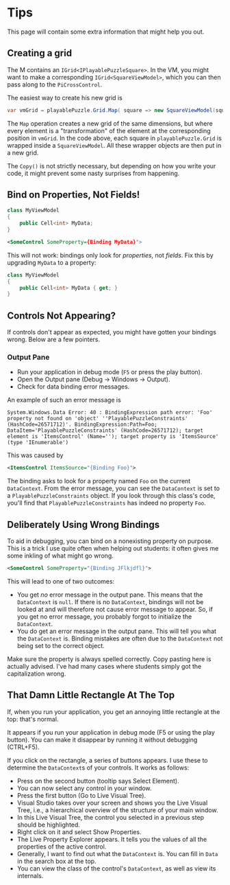 # Tips

This page will contain some extra information that might help you out.

## Creating a grid

The M contains an `IGrid<IPlayablePuzzleSquare>`.
In the VM, you might want to make a corresponding `IGrid<SquareViewModel>`,
which you can then pass along to the `PiCrossControl`.

The easiest way to create his new grid is

```csharp
var vmGrid = playablePuzzle.Grid.Map( square => new SquareViewModel(square) ).Copy();
```

The `Map` operation creates a new grid of the same dimensions,
but where every element is a "transformation" of the element
at the corresponding position in `vmGrid`. In the code above,
each square in `playablePuzzle.Grid` is wrapped inside a
`SquareViewModel`. All these wrapper objects are then
put in a new grid.

The `Copy()` is not strictly necessary, but depending
on how you write your code, it might prevent some nasty surprises from happening.

## Bind on Properties, Not Fields!

```csharp
class MyViewModel
{
    public Cell<int> MyData;
}
```

```xml
<SomeControl SomeProperty={Binding MyData}">
```

This will not work: bindings only look for *properties*, not *fields*.
Fix this by upgrading `MyData` to a property:

```csharp
class MyViewModel
{
    public Cell<int> MyData { get; }
}
```

## Controls Not Appearing?

If controls don't appear as expected, you might have gotten your bindings wrong.
Below are a few pointers.

### Output Pane

* Run your application in debug mode (`F5` or press the play button).
* Open the Output pane (Debug -> Windows -> Output).
* Check for data binding error messages.

An example of such an error message is

```text
System.Windows.Data Error: 40 : BindingExpression path error: 'Foo' property not found on 'object' ''PlayablePuzzleConstraints' (HashCode=26571712)'. BindingExpression:Path=Foo; DataItem='PlayablePuzzleConstraints' (HashCode=26571712); target element is 'ItemsControl' (Name=''); target property is 'ItemsSource' (type 'IEnumerable')
```

This was caused by

```xml
<ItemsControl ItemsSource="{Binding Foo}">
```

The binding asks to look for a property named `Foo` on the current `DataContext`.
From the error message, you can see the `DataContext` is set to a `PlayablePuzzleConstraints` object.
If you look through this class's code, you'll find that `PlayablePuzzleConstraints` has indeed no property `Foo`.

## Deliberately Using Wrong Bindings

To aid in debugging, you can bind on a nonexisting property on purpose.
This is a trick I use quite often when helping out students: it often gives me some inkling of what might go wrong.

```xml
<SomeControl SomeProperty="{Binding JFlkjdfl}">
```

This will lead to one of two outcomes:

* You get *no* error message in the output pane.
  This means that the `DataContext` is `null`.
  If there is no `DataContext`, bindings will not be looked at and will therefore not cause error message to appear.
  So, if you get no error message, you probably forgot to initialize the `DataContext`.
* You do get an error message in the output pane.
  This will tell you what the `DataContext` is.
  Binding mistakes are often due to the `DataContext` not being set to the correct object.

Make sure the property is always spelled correctly.
Copy pasting here is actually advised.
I've had many cases where students simply got the capitalization wrong.

## That Damn Little Rectangle At The Top

If, when you run your application, you get an annoying little rectangle at the top: that's normal.

It appears if you run your application in debug mode (F5 or using the play button).
You can make it disappear by running it without debugging (CTRL+F5).

If you click on the rectangle, a series of buttons appears.
I use these to determine the `DataContext`s of your controls.
It works as follows:

* Press on the second button (tooltip says Select Element).
* You can now select any control in your window.
* Press the first button (Go to Live Visual Tree).
* Visual Studio takes over your screen and shows you the Live Visual Tree, i.e., a hierarchical overview of the structure of your main window.
* In this Live Visual Tree, the control you selected in a previous step should be highlighted.
* Right click on it and select Show Properties.
* The Live Property Explorer appears.
  It tells you the values of all the properties of the active control.
* Generally, I want to find out what the `DataContext` is.
  You can fill in `Data` in the search box at the top.
* You can view the class of the control's `DataContext`, as well as view its internals.

